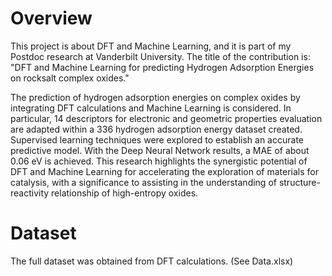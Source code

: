 # Overview

This project is about DFT and Machine Learning, and it is part of my Postdoc research at Vanderbilt University.
The title of the contribution is: 
"DFT and Machine Learning for predicting Hydrogen Adsorption Energies on rocksalt complex oxides."

The prediction of hydrogen adsorption energies on complex oxides by integrating DFT calculations and Machine Learning is considered. 
In particular, 14 descriptors for electronic and geometric properties evaluation are adapted within a 336 hydrogen adsorption energy 
dataset created. Supervised learning techniques were explored to establish an accurate predictive model. With the Deep Neural Network 
results, a MAE of about 0.06 eV is achieved. This research highlights the synergistic potential of DFT and Machine Learning for accelerating 
the exploration of materials for catalysis, with a significance to assisting in the understanding of structure-reactivity relationship of high-entropy oxides.

# Dataset

The full dataset was obtained from DFT calculations. (See Data.xlsx)
